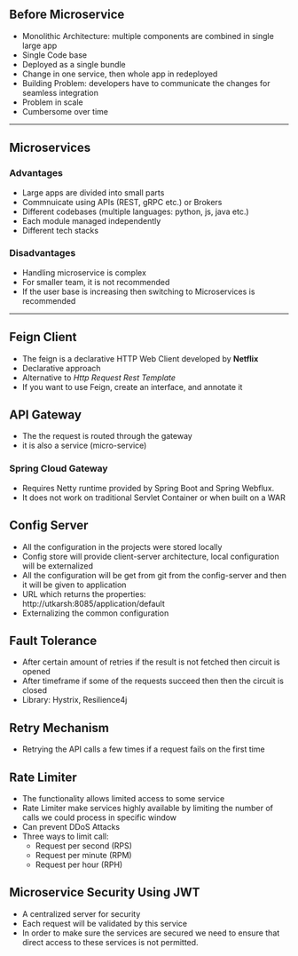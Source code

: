 ## Before Microservice

- Monolithic Architecture: multiple components are combined in single large app
- Single Code base
- Deployed as a single bundle
- Change in one service, then whole app in redeployed
- Building Problem: developers have to communicate the changes for seamless integration
- Problem in scale
- Cumbersome over time

*****

## Microservices

### Advantages

- Large apps are divided into small parts
- Commnuicate using APIs (REST, gRPC etc.) or Brokers
- Different codebases (multiple languages: python, js, java etc.)
- Each module managed independently
- Different tech stacks

### Disadvantages

- Handling microservice is complex
- For smaller team, it is not recommended
- If the user base is increasing then switching to Microservices is recommended

*** 

## Feign Client

- The feign is a declarative HTTP Web Client developed by **Netflix**
- Declarative approach
- Alternative to *Http Request Rest Template*
- If you want to use Feign, create an interface, and annotate it

## API Gateway
- The the request is routed through the gateway
- it is also a service (micro-service)

### Spring Cloud Gateway
- Requires Netty runtime provided by Spring Boot and Spring Webflux.
- It does not work on traditional Servlet Container or when built on a WAR

## Config Server
- All the configuration in the projects were stored locally
- Config store will provide client-server architecture, local configuration will be externalized
- All the configuration will be get from git from the config-server and then it will be given to application
- URL which returns the properties: http://utkarsh:8085/application/default
- Externalizing the common configuration

## Fault Tolerance
- After certain amount of retries if the result is not fetched then circuit is opened
- After timeframe if some of the requests succeed then then the circuit is closed
- Library: Hystrix, Resilience4j

## Retry Mechanism
- Retrying the API calls a few times if a request fails on the first time

## Rate Limiter
- The functionality allows limited access to some service
- Rate Limiter make services highly available by limiting the number of calls we could process in specific window
- Can prevent DDoS Attacks
- Three ways to limit call:
	- Request per second (RPS)
	- Request per minute (RPM)
	- Request per hour	 (RPH)

 
## Microservice Security Using JWT
- A centralized server for security
- Each request will be validated by this service
- In order to make sure the services are secured we need to ensure that direct access to these services is not permitted.
